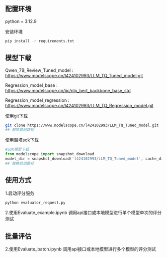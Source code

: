 ## 配置环境

python = 3.12.9

安装环境
```bash
pip install -r requirements.txt
```
## 模型下载

Qwen_7B_Review_Tuned_model : https://www.modelscope.cn/l424102993/LLM_TQ_Tuned_model.git

Regression_model_base : https://www.modelscope.cn/iic/nlp_bert_backbone_base_std

Regression_model_regression : https://www.modelscope.cn/l424102993/LLM_TQ_Regression_model.git

使用git下载
```bash
git clone https://www.modelscope.cn/l424102993/LLM_TQ_Tuned_model.git
## 替换其他路径
```

使用魔塔sdk下载
```python
#SDK模型下载
from modelscope import snapshot_download
model_dir = snapshot_download('l424102993/LLM_TQ_Tuned_model', cache_dir = "./")
## 替换其他路径
```

## 使用方式

1.启动评分服务
```python
python evaluator_request.py
```

2.使用Evaluate_example.ipynb 调用api接口或本地模型进行单个模型单次的评分测试

## 批量评估

2.使用Evaluate_batch.ipynb 调用api接口或本地模型进行多个模型的评分测试

